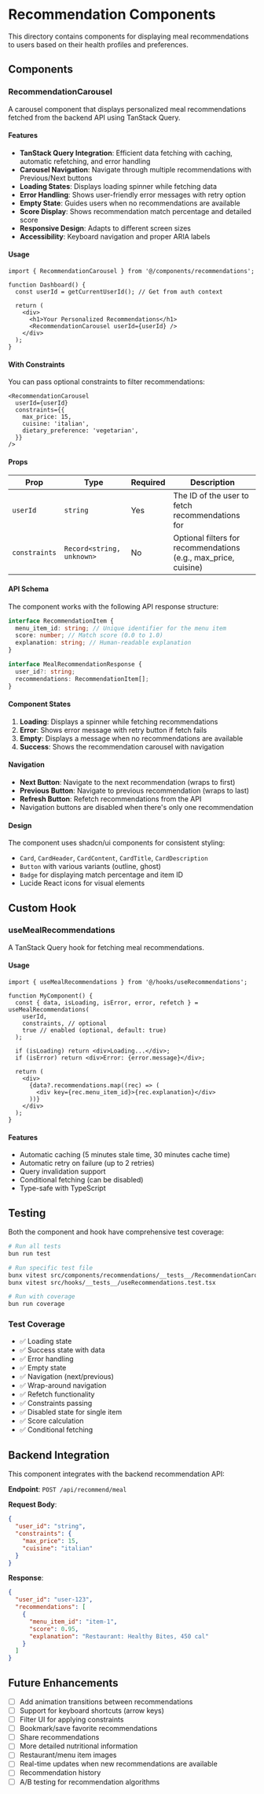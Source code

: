 # Recommendation Components

This directory contains components for displaying meal recommendations to users based on their health profiles and preferences.

## Components

### RecommendationCarousel

A carousel component that displays personalized meal recommendations fetched from the backend API using TanStack Query.

#### Features

- **TanStack Query Integration**: Efficient data fetching with caching, automatic refetching, and error handling
- **Carousel Navigation**: Navigate through multiple recommendations with Previous/Next buttons
- **Loading States**: Displays loading spinner while fetching data
- **Error Handling**: Shows user-friendly error messages with retry option
- **Empty State**: Guides users when no recommendations are available
- **Score Display**: Shows recommendation match percentage and detailed score
- **Responsive Design**: Adapts to different screen sizes
- **Accessibility**: Keyboard navigation and proper ARIA labels

#### Usage

```tsx
import { RecommendationCarousel } from '@/components/recommendations';

function Dashboard() {
  const userId = getCurrentUserId(); // Get from auth context

  return (
    <div>
      <h1>Your Personalized Recommendations</h1>
      <RecommendationCarousel userId={userId} />
    </div>
  );
}
```

#### With Constraints

You can pass optional constraints to filter recommendations:

```tsx
<RecommendationCarousel
  userId={userId}
  constraints={{
    max_price: 15,
    cuisine: 'italian',
    dietary_preference: 'vegetarian',
  }}
/>
```

#### Props

| Prop          | Type                      | Required | Description                                                     |
| ------------- | ------------------------- | -------- | --------------------------------------------------------------- |
| `userId`      | `string`                  | Yes      | The ID of the user to fetch recommendations for                 |
| `constraints` | `Record<string, unknown>` | No       | Optional filters for recommendations (e.g., max_price, cuisine) |

#### API Schema

The component works with the following API response structure:

```typescript
interface RecommendationItem {
  menu_item_id: string; // Unique identifier for the menu item
  score: number; // Match score (0.0 to 1.0)
  explanation: string; // Human-readable explanation
}

interface MealRecommendationResponse {
  user_id?: string;
  recommendations: RecommendationItem[];
}
```

#### Component States

1. **Loading**: Displays a spinner while fetching recommendations
2. **Error**: Shows error message with retry button if fetch fails
3. **Empty**: Displays a message when no recommendations are available
4. **Success**: Shows the recommendation carousel with navigation

#### Navigation

- **Next Button**: Navigate to the next recommendation (wraps to first)
- **Previous Button**: Navigate to previous recommendation (wraps to last)
- **Refresh Button**: Refetch recommendations from the API
- Navigation buttons are disabled when there's only one recommendation

#### Design

The component uses shadcn/ui components for consistent styling:

- `Card`, `CardHeader`, `CardContent`, `CardTitle`, `CardDescription`
- `Button` with various variants (outline, ghost)
- `Badge` for displaying match percentage and item ID
- Lucide React icons for visual elements

## Custom Hook

### useMealRecommendations

A TanStack Query hook for fetching meal recommendations.

#### Usage

```tsx
import { useMealRecommendations } from '@/hooks/useRecommendations';

function MyComponent() {
  const { data, isLoading, isError, error, refetch } = useMealRecommendations(
    userId,
    constraints, // optional
    true // enabled (optional, default: true)
  );

  if (isLoading) return <div>Loading...</div>;
  if (isError) return <div>Error: {error.message}</div>;

  return (
    <div>
      {data?.recommendations.map((rec) => (
        <div key={rec.menu_item_id}>{rec.explanation}</div>
      ))}
    </div>
  );
}
```

#### Features

- Automatic caching (5 minutes stale time, 30 minutes cache time)
- Automatic retry on failure (up to 2 retries)
- Query invalidation support
- Conditional fetching (can be disabled)
- Type-safe with TypeScript

## Testing

Both the component and hook have comprehensive test coverage:

```bash
# Run all tests
bun run test

# Run specific test file
bunx vitest src/components/recommendations/__tests__/RecommendationCarousel.test.tsx
bunx vitest src/hooks/__tests__/useRecommendations.test.tsx

# Run with coverage
bun run coverage
```

### Test Coverage

- ✅ Loading state
- ✅ Success state with data
- ✅ Error handling
- ✅ Empty state
- ✅ Navigation (next/previous)
- ✅ Wrap-around navigation
- ✅ Refetch functionality
- ✅ Constraints passing
- ✅ Disabled state for single item
- ✅ Score calculation
- ✅ Conditional fetching

## Backend Integration

This component integrates with the backend recommendation API:

**Endpoint**: `POST /api/recommend/meal`

**Request Body**:

```json
{
  "user_id": "string",
  "constraints": {
    "max_price": 15,
    "cuisine": "italian"
  }
}
```

**Response**:

```json
{
  "user_id": "user-123",
  "recommendations": [
    {
      "menu_item_id": "item-1",
      "score": 0.95,
      "explanation": "Restaurant: Healthy Bites, 450 cal"
    }
  ]
}
```

## Future Enhancements

- [ ] Add animation transitions between recommendations
- [ ] Support for keyboard shortcuts (arrow keys)
- [ ] Filter UI for applying constraints
- [ ] Bookmark/save favorite recommendations
- [ ] Share recommendations
- [ ] More detailed nutritional information
- [ ] Restaurant/menu item images
- [ ] Real-time updates when new recommendations are available
- [ ] Recommendation history
- [ ] A/B testing for recommendation algorithms
